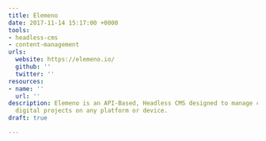 ```yaml
---
title: Elemeno
date: 2017-11-14 15:17:00 +0000
tools:
- headless-cms
- content-management
urls:
  website: https://elemeno.io/
  github: ''
  twitter: ''
resources:
- name: ''
  url: ''
description: Elemeno is an API-Based, Headless CMS designed to manage content for
  digital projects on any platform or device.
draft: true

---
```

